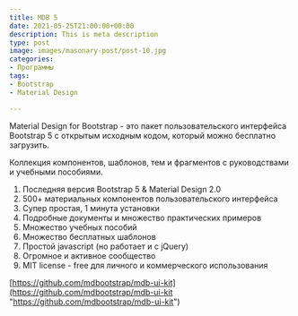 ```yaml
---
title: MDB 5
date: 2021-05-25T21:00:00+00:00
description: This is meta description
type: post
image: images/masonary-post/post-10.jpg
categories:
- Программы
tags:
- Bootstrap
- Material Design

---
```

Material Design for Bootstrap - это пакет пользовательского интерфейса Bootstrap 5 с открытым исходным кодом, который можно бесплатно загрузить.

Коллекция компонентов, шаблонов, тем и фрагментов с руководствами и учебными пособиями.

1. Последняя версия Bootstrap 5 & Material Design 2.0
2. 500+ материальных компонентов пользовательского интерфейса
3. Супер простая, 1 минута установки
4. Подробные документы и множество практических примеров
5. Множество учебных пособий
6. Множество бесплатных шаблонов
7. Простой javascript (но работает и с jQuery)
8. Огромное и активное сообщество
9. MIT license - free для личного и коммерческого использования

[https://github.com/mdbootstrap/mdb-ui-kit](https://github.com/mdbootstrap/mdb-ui-kit "https://github.com/mdbootstrap/mdb-ui-kit")